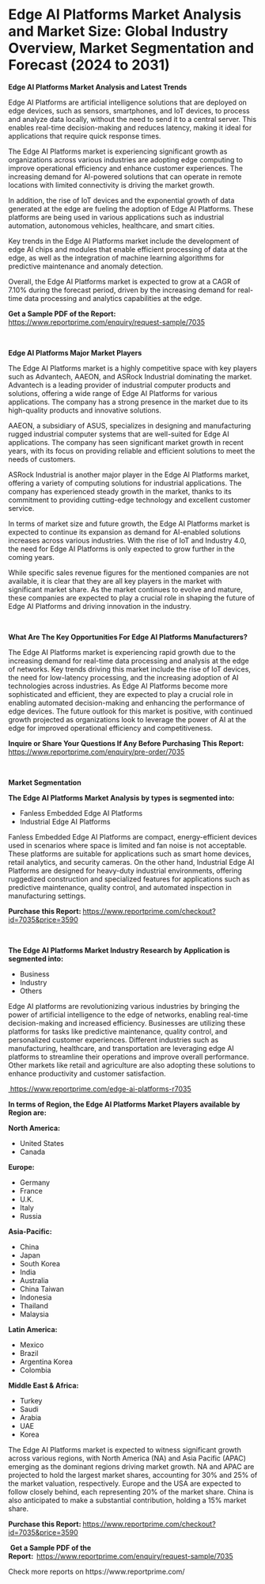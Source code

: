 <p><h1>Edge AI Platforms Market Analysis and Market Size: Global Industry Overview, Market Segmentation and Forecast (2024 to 2031)</h1></p><p><strong>Edge AI Platforms Market Analysis and Latest Trends</strong></p>
<p><p>Edge AI Platforms are artificial intelligence solutions that are deployed on edge devices, such as sensors, smartphones, and IoT devices, to process and analyze data locally, without the need to send it to a central server. This enables real-time decision-making and reduces latency, making it ideal for applications that require quick response times.</p><p>The Edge AI Platforms market is experiencing significant growth as organizations across various industries are adopting edge computing to improve operational efficiency and enhance customer experiences. The increasing demand for AI-powered solutions that can operate in remote locations with limited connectivity is driving the market growth.</p><p>In addition, the rise of IoT devices and the exponential growth of data generated at the edge are fueling the adoption of Edge AI Platforms. These platforms are being used in various applications such as industrial automation, autonomous vehicles, healthcare, and smart cities.</p><p>Key trends in the Edge AI Platforms market include the development of edge AI chips and modules that enable efficient processing of data at the edge, as well as the integration of machine learning algorithms for predictive maintenance and anomaly detection.</p><p>Overall, the Edge AI Platforms market is expected to grow at a CAGR of 7.10% during the forecast period, driven by the increasing demand for real-time data processing and analytics capabilities at the edge.</p></p>
<p><strong>Get a Sample PDF of the Report:&nbsp;</strong> <a href="https://www.reportprime.com/enquiry/request-sample/7035">https://www.reportprime.com/enquiry/request-sample/7035</a></p>
<p>&nbsp;</p>
<p><strong>Edge AI Platforms Major Market Players</strong></p>
<p><p>The Edge AI Platforms market is a highly competitive space with key players such as Advantech, AAEON, and ASRock Industrial dominating the market. Advantech is a leading provider of industrial computer products and solutions, offering a wide range of Edge AI Platforms for various applications. The company has a strong presence in the market due to its high-quality products and innovative solutions.</p><p>AAEON, a subsidiary of ASUS, specializes in designing and manufacturing rugged industrial computer systems that are well-suited for Edge AI applications. The company has seen significant market growth in recent years, with its focus on providing reliable and efficient solutions to meet the needs of customers.</p><p>ASRock Industrial is another major player in the Edge AI Platforms market, offering a variety of computing solutions for industrial applications. The company has experienced steady growth in the market, thanks to its commitment to providing cutting-edge technology and excellent customer service.</p><p>In terms of market size and future growth, the Edge AI Platforms market is expected to continue its expansion as demand for AI-enabled solutions increases across various industries. With the rise of IoT and Industry 4.0, the need for Edge AI Platforms is only expected to grow further in the coming years.</p><p>While specific sales revenue figures for the mentioned companies are not available, it is clear that they are all key players in the market with significant market share. As the market continues to evolve and mature, these companies are expected to play a crucial role in shaping the future of Edge AI Platforms and driving innovation in the industry.</p></p>
<p>&nbsp;</p>
<p><strong>What Are The Key Opportunities For Edge AI Platforms Manufacturers?</strong></p>
<p><p>The Edge AI Platforms market is experiencing rapid growth due to the increasing demand for real-time data processing and analysis at the edge of networks. Key trends driving this market include the rise of IoT devices, the need for low-latency processing, and the increasing adoption of AI technologies across industries. As Edge AI Platforms become more sophisticated and efficient, they are expected to play a crucial role in enabling automated decision-making and enhancing the performance of edge devices. The future outlook for this market is positive, with continued growth projected as organizations look to leverage the power of AI at the edge for improved operational efficiency and competitiveness.</p></p>
<p><strong>Inquire or Share Your Questions If Any Before Purchasing This Report:</strong> <a href="https://www.reportprime.com/enquiry/pre-order/7035">https://www.reportprime.com/enquiry/pre-order/7035</a></p>
<p>&nbsp;</p>
<p><strong>Market Segmentation</strong></p>
<p><strong>The Edge AI Platforms Market Analysis by types is segmented into:</strong></p>
<p><ul><li>Fanless Embedded Edge AI Platforms</li><li>Industrial Edge AI Platforms</li></ul></p>
<p><p>Fanless Embedded Edge AI Platforms are compact, energy-efficient devices used in scenarios where space is limited and fan noise is not acceptable. These platforms are suitable for applications such as smart home devices, retail analytics, and security cameras. On the other hand, Industrial Edge AI Platforms are designed for heavy-duty industrial environments, offering ruggedized construction and specialized features for applications such as predictive maintenance, quality control, and automated inspection in manufacturing settings.</p></p>
<p><strong>Purchase this Report:&nbsp;</strong><a href="https://www.reportprime.com/checkout?id=7035&price=3590">https://www.reportprime.com/checkout?id=7035&price=3590</a></p>
<p>&nbsp;</p>
<p><strong>The Edge AI Platforms Market Industry Research by Application is segmented into:</strong></p>
<p><ul><li>Business</li><li>Industry</li><li>Others</li></ul></p>
<p><p>Edge AI platforms are revolutionizing various industries by bringing the power of artificial intelligence to the edge of networks, enabling real-time decision-making and increased efficiency. Businesses are utilizing these platforms for tasks like predictive maintenance, quality control, and personalized customer experiences. Different industries such as manufacturing, healthcare, and transportation are leveraging edge AI platforms to streamline their operations and improve overall performance. Other markets like retail and agriculture are also adopting these solutions to enhance productivity and customer satisfaction.</p></p>
<p><a href="https://www.reportprime.com/edge-ai-platforms-r7035">&nbsp;https://www.reportprime.com/edge-ai-platforms-r7035</a></p>
<p><strong>In terms of Region, the Edge AI Platforms Market Players available by Region are:</strong></p>
<p>
    <p> <strong> North America: </strong>
        <ul>
            <li>United States</li>
            <li>Canada</li>
        </ul>
        </p> 
    <p> <strong> Europe: </strong>
        <ul>
            <li>Germany</li>
            <li>France</li>
            <li>U.K.</li>
            <li>Italy</li>
            <li>Russia</li>
        </ul>
        </p> 
    <p> <strong> Asia-Pacific: </strong>
        <ul>
            <li>China</li>
            <li>Japan</li>
            <li>South Korea</li>
            <li>India</li>
            <li>Australia</li>
            <li>China Taiwan</li>
            <li>Indonesia</li>
            <li>Thailand</li>
            <li>Malaysia</li>
        </ul>
        </p> 
    <p> <strong> Latin America: </strong>
        <ul>
            <li>Mexico</li>
            <li>Brazil</li>
            <li>Argentina Korea</li>
            <li>Colombia</li>
        </ul>
        </p> 
    <p> <strong> Middle East & Africa: </strong>
        <ul>
            <li>Turkey</li>
            <li>Saudi</li>
            <li>Arabia</li>
            <li>UAE</li>
            <li>Korea</li>
        </ul>
    </p>
    </p>
<p><p>The Edge AI Platforms market is expected to witness significant growth across various regions, with North America (NA) and Asia Pacific (APAC) emerging as the dominant regions driving market growth. NA and APAC are projected to hold the largest market shares, accounting for 30% and 25% of the market valuation, respectively. Europe and the USA are expected to follow closely behind, each representing 20% of the market share. China is also anticipated to make a substantial contribution, holding a 15% market share.</p></p>
<p><strong>Purchase this Report: </strong><a href="https://www.reportprime.com/checkout?id=7035&price=3590">https://www.reportprime.com/checkout?id=7035&price=3590</a></p>
<p>&nbsp;<strong>Get a Sample PDF of the Report:&nbsp;&nbsp;</strong><a href="https://www.reportprime.com/enquiry/request-sample/7035">https://www.reportprime.com/enquiry/request-sample/7035</a></p>
<p><strong></strong></p>
<p>Check more reports on https://www.reportprime.com/</p>